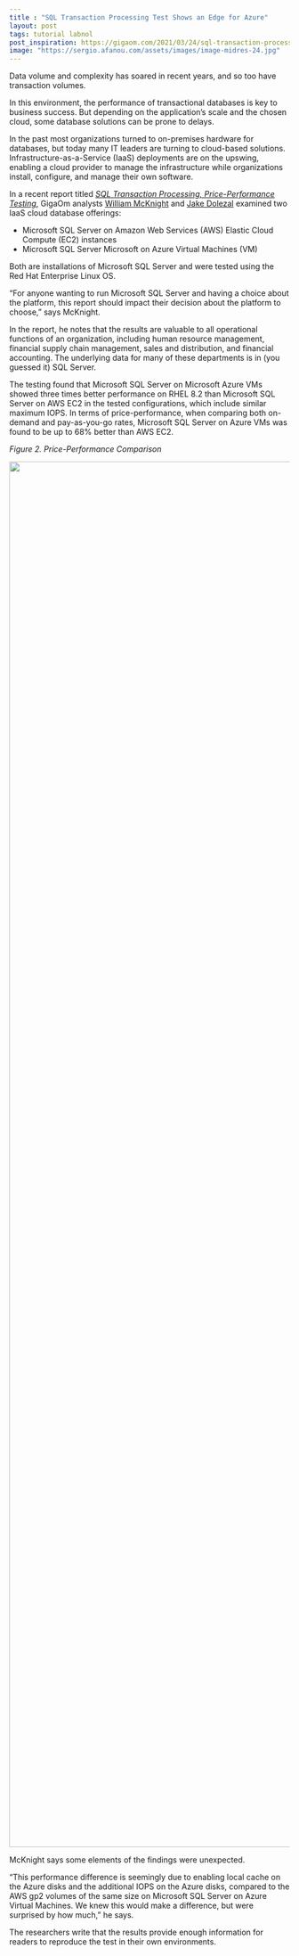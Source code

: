 ```yaml
---
title : "SQL Transaction Processing Test Shows an Edge for Azure"
layout: post
tags: tutorial labnol
post_inspiration: https://gigaom.com/2021/03/24/sql-transaction-processing-test-shows-an-edge-for-azure/
image: "https://sergio.afanou.com/assets/images/image-midres-24.jpg"
---
```


<p>Data volume and complexity has soared in recent years, and so too have transaction volumes.</p>
<p>In this environment, the performance of transactional databases is key to business success. But depending on the application’s scale and the chosen cloud, some database solutions can be prone to delays.</p>
<p>In the past most organizations turned to on-premises hardware for databases, but today many IT leaders are turning to cloud-based solutions. Infrastructure-as-a-Service (IaaS) deployments are on the upswing, enabling a cloud provider to manage the infrastructure while organizations install, configure, and manage their own software.</p>
<p>In a recent report titled <em><a href="https://gigaom.com/report/sql-transaction-processing-price-performance-testing-2/" target="_blank" rel="noopener">SQL Transaction Processing, Price-Performance Testing</a></em>, GigaOm analysts <a href="https://gigaom.com/analyst/mcknight-william/" target="_blank" rel="noopener">William McKnight</a> and <a href="https://gigaom.com/analyst/jake-dolezal/" target="_blank" rel="noopener">Jake Dolezal</a> examined two IaaS cloud database offerings:</p>
<ul>
<li>Microsoft SQL Server on Amazon Web Services (AWS) Elastic Cloud Compute (EC2) instances</li>
<li>Microsoft SQL Server Microsoft on Azure Virtual Machines (VM)</li>
</ul>
<p>Both are installations of Microsoft SQL Server and were tested using the Red Hat Enterprise Linux OS.</p>
<p>“For anyone wanting to run Microsoft SQL Server and having a choice about the platform, this report should impact their decision about the platform to choose,” says McKnight.</p>
<p>In the report, he notes that the results are valuable to all operational functions of an organization, including human resource management, financial supply chain management, sales and distribution, and financial accounting. The underlying data for many of these departments is in (you guessed it) SQL Server.</p>
<p>The testing found that Microsoft SQL Server on Microsoft Azure VMs showed three times better performance on RHEL 8.2 than Microsoft SQL Server on AWS EC2 in the tested configurations, which include similar maximum IOPS. In terms of price-performance, when comparing both on-demand and pay-as-you-go rates, Microsoft SQL Server on Azure VMs was found to be up to 68% better than AWS EC2.</p>
<p><em>Figure 2. Price-Performance Comparison</em></p>
<p><img loading="lazy" class="aligncenter size-full wp-image-997722" src="https://storage.googleapis.com/stateless-gigaom-com/2021/03/0d151f57-image4.png" alt="" width="4423" height="2488" /></p>
<p>McKnight says some elements of the findings were unexpected.</p>
<p>“This performance difference is seemingly due to enabling local cache on the Azure disks and the additional IOPS on the Azure disks, compared to the AWS gp2 volumes of the same size on Microsoft SQL Server on Azure Virtual Machines. We knew this would make a difference, but were surprised by how much,” he says.</p>
<p>The researchers write that the results provide enough information for readers to reproduce the test in their own environments.</p>
